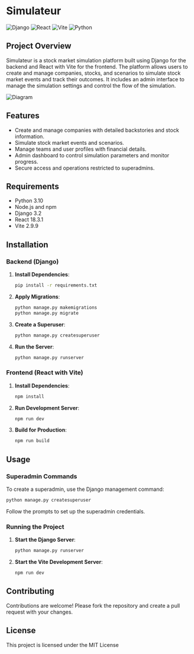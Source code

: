 # Simulateur

![Django](https://img.shields.io/badge/Django-3.2-blue)
![React](https://img.shields.io/badge/React-18.3.1-blue)
![Vite](https://img.shields.io/badge/Vite-2.9.9-blue)
![Python](https://img.shields.io/badge/Python-3.10-blue)

## Project Overview

Simulateur is a stock market simulation platform built using Django for the backend and React with Vite for the frontend. The platform allows users to create and manage companies, stocks, and scenarios to simulate stock market events and track their outcomes. It includes an admin interface to manage the simulation settings and control the flow of the simulation.

![Diagram](https://www.plantuml.com/plantuml/dpng/bLLDRzim3BtxLmWvDIjQT5UVMcGhLWpR2YGx6uhCf4BqOL1KqspOVvzanusSA3LooOVvI3wIZ_Iz8uxajIhSHfg68zTCAExS0n7AfITu4jRCvHzWTqNHMjZCweQR7VjRN1kkeMIp5uwF4bHTN2-vs3Yok2lP0jve_rJpjye54BYIFHc2DVJu1gM0AjYbzhfaZyhotaaQIPAhgeKCJS8ZWg6SAJ2aoZSr9wXBzYLyBQI6plYlhs1ELcmYVz6L4a9O1Basts5tjIzlMbnV5ZxWEKR6NQcfNvT80K5lIxgGy9hXhY7RLIVo3RwOKxx1QTO5S7rcc8gRusnBYsYtK5VQ6jWDRHhq4Z0C-KTeuCB6pzPozTi1FgDTIGNJG-BaQSplmz-I_JAmiE7Zu3WzmuG2xy7aOY7J3CDCpLzVmL2sw1gSGDcGj6QWOHbK8MZ806AKYdRDC0IXNAy1gpYHinfSTA2BEFI1psPyvSf3lk9v483YCUGSYAHPkvWwRcRi-ybYHaEt7H9EZ2HrIEO8ccFBIdb1larJ8QTpN0GOZj9UL7p-jDHojPB2AzfL2bv13KDvRAcSsxTdYxIogYDYjoQllrwY5jbUOIxUZupCsxiIx2BTOmaPv73Jfwaik75SHDRVP5jkvDRqH0TwVwSVKWPVeA4c3f5E1SErzIPLS_wqVAJWK1DkW7x2jbKIILB37C8Q0aE3SJL-gQHxWJgp7BabIz8zr5gQMOY9LiM4xbtGWwQSwZnqny0sCuH30TFzBcT0xQMOlgzO1h7eBEqG-tVZvFE4tTomoTtjxMJ_kYbPK9WhKaKbgF0hYYkWkYFAxAherwG59F7w92MJHYXVWyj1qzJZm8JMEBpdEexhxkmuyFZLD-xH7z0Kckbj-4hMl6Glt1MH_4Vs_lzuDpF8V3dZBhdDBnc2i5Yx8XL_GZrtrKicEjpGwoXTkhr1SzpmDMGSCgCSntvAXzF3xy7KNgl_)

## Features

- Create and manage companies with detailed backstories and stock information.
- Simulate stock market events and scenarios.
- Manage teams and user profiles with financial details.
- Admin dashboard to control simulation parameters and monitor progress.
- Secure access and operations restricted to superadmins.

## Requirements

- Python 3.10
- Node.js and npm
- Django 3.2
- React 18.3.1
- Vite 2.9.9

## Installation

### Backend (Django)

1. **Install Dependencies**:

    ```bash
    pip install -r requirements.txt
    ```

2. **Apply Migrations**:

    ```bash
    python manage.py makemigrations
    python manage.py migrate
    ```

3. **Create a Superuser**:

    ```bash
    python manage.py createsuperuser
    ```

4. **Run the Server**:

    ```bash
    python manage.py runserver
    ```

### Frontend (React with Vite)

1. **Install Dependencies**:

    ```bash
    npm install
    ```

2. **Run Development Server**:

    ```bash
    npm run dev
    ```

3. **Build for Production**:

    ```bash
    npm run build
    ```

## Usage

### Superadmin Commands

To create a superadmin, use the Django management command:

```bash
python manage.py createsuperuser
```

Follow the prompts to set up the superadmin credentials.

### Running the Project

1. **Start the Django Server**:

    ```bash
    python manage.py runserver
    ```

2. **Start the Vite Development Server**:

    ```bash
    npm run dev
    ```

## Contributing

Contributions are welcome! Please fork the repository and create a pull request with your changes.

## License

This project is licensed under the MIT License
